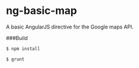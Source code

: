 ng-basic-map
============

A basic AngularJS directive for the Google maps API.

###Build

```sh
$ npm install
```
```sh
$ grunt
``` 